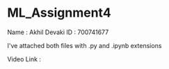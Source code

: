 # ML_Assignment4

Name : Akhil Devaki ID : 700741677

I've attached both files with .py and .ipynb extensions

Video Link :
